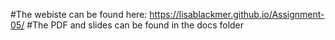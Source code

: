 #The webiste can be found here: https://lisablackmer.github.io/Assignment-05/
#The PDF and slides can be found in the docs folder
